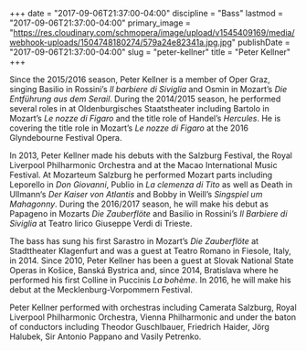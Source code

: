 +++
date = "2017-09-06T21:37:00-04:00"
discipline = "Bass"
lastmod = "2017-09-06T21:37:00-04:00"
primary_image = "https://res.cloudinary.com/schmopera/image/upload/v1545409169/media/webhook-uploads/1504748180274/579a24e82341a.jpg.jpg"
publishDate = "2017-09-06T21:37:00-04:00"
slug = "peter-kellner"
title = "Peter Kellner"
+++

Since the 2015/2016 season, Peter Kellner is a member of Oper Graz, singing Basilio in Rossini’s *Il barbiere di Siviglia* and Osmin in Mozart’s *Die Entführung aus dem Serail*. During the 2014/2015 season, he performed several roles in at Oldenburgisches Staatstheater including Bartolo in Mozart’s *Le nozze di Figaro* and the title role of Handel’s *Hercules*. He is covering the title role in Mozart’s *Le nozze di Figaro* at the 2016 Glyndebourne Festival Opera.

In 2013, Peter Kellner made his debuts with the Salzburg Festival, the Royal Liverpool Philharmonic Orchestra and at the Macao International Music Festival. At Mozarteum Salzburg he performed Mozart parts including Leporello in *Don Giovanni*, Publio in *La clemenza di Tito* as well as Death in Ullmann‘s *Der Kaiser von Atlantis* and Bobby in Weill’s *Singspiel um Mahagonny*. During the 2016/2017 season, he will make his debut as Papageno in Mozarts *Die Zauberflöte* and Basilio in Rossini’s *Il Barbiere di Siviglia* at Teatro lirico Giuseppe Verdi di Trieste.

The bass has sung his first Sarastro in Mozart’s *Die Zauberflöte* at Stadttheater Klagenfurt and was a guest at Teatro Romano in Fiesole, Italy, in 2014. Since 2010, Peter Kellner has been a guest at Slovak National State Operas in Košice, Banská Bystrica and, since 2014, Bratislava where he performed his first Colline in Puccinis *La bohème*. In 2016, he will make his debut at the Mecklenburg-Vorpommern Festival.

Peter Kellner performed with orchestras including Camerata Salzburg, Royal Liverpool Philharmonic Orchestra, Vienna Philharmonic and under the baton of conductors including Theodor Guschlbauer, Friedrich Haider, Jörg Halubek, Sir Antonio Pappano and Vasily Petrenko.
